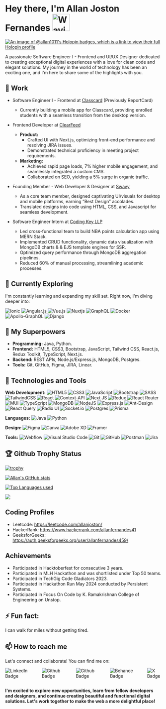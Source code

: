 # Hey there, I'm Allan Joston Fernandes <img src="https://raw.githubusercontent.com/Tarikul-Islam-Anik/Animated-Fluent-Emojis/master/Emojis/Hand%20gestures/Waving%20Hand.png" alt="Waving Hand" width="55" height="55" />
[![An image of @allan1011's Holopin badges, which is a link to view their full Holopin profile](https://holopin.me/allan1011)](https://holopin.io/@allan1011)

A passionate Software Engineer I - Frontend and UI/UX Designer dedicated to creating exceptional digital experiences with a love for clean code and elegant solutions. My journey in the world of technology has been an exciting one, and I'm here to share some of the highlights with you.

<!--
**Allan2000-Git/Allan2000-Git** is a ✨ _special_ ✨ repository because its `README.md` (this file) appears on your GitHub profile.

Here are some ideas to get you started:

- 🔭 I’m currently working on ...
- 🌱 I’m currently learning ...
- 👯 I’m looking to collaborate on ...
- 🤔 I’m looking for help with ...
- 💬 Ask me about ...
- 📫 How to reach me: ...
- 😄 Pronouns: ...
- ⚡ Fun fact: ...
-->

## 💼 Work

- Software Engineer I - Frontend at [Classcard](https://classcardapp.com/) (Previously ReportCard)
  - Currently building a mobile app for Classcard, providing enrolled students with a seamless transition from the desktop version.

- Frontend Developer at [ClearFeed](https://www.linkedin.com/company/clearfeed/)
  - **Product:**
    - Crafted UI with Next.js, optimizing front-end performance and resolving JIRA issues.
    - Demonstrated technical proficiency in meeting project requirements.
  - **Marketing:**
    - Achieved rapid page loads, 7% higher mobile engagement, and seamlessly integrated a custom CMS.
    - Collaborated on SEO, yielding a 5% surge in organic traffic.
 
- Founding Member - Web Developer & Designer at [Swavy](https://swavy.in/)
  - As a core team member, designed captivating UI/visuals for desktop and mobile platforms, earning ”Best Design” accolades.
  - Translated designs into code using HTML, CSS, and Javascript for seamless development.
 
- Software Engineer Intern at [Coding Key LLP](https://www.linkedin.com/company/coding-key-llp)
  - Led cross-functional team to build NBA points calculation app using MERN Stack.
  - Implemented CRUD functionality, dynamic data visualization with MongoDB charts & & EJS template engines for SSR.
  - Optimized query performance through MongoDB aggregation pipelines.
  - Reduced 60% of manual processing, streamlining academic processes.
 
## 🌱 Currently Exploring

I'm constantly learning and expanding my skill set. Right now, I'm diving deeper into:

![Ionic](https://img.shields.io/badge/Ionic-%233880FF.svg?style=for-the-badge&logo=Ionic&logoColor=white) ![Angular.js](https://img.shields.io/badge/Angular-DD0031?style=for-the-badge&logo=angular&logoColor=white) ![Vue.js](https://img.shields.io/badge/vuejs-%2335495e.svg?style=for-the-badge&logo=vuedotjs&logoColor=%234FC08D) ![Nuxtjs](https://img.shields.io/badge/Nuxt-002E3B?style=for-the-badge&logo=nuxtdotjs&logoColor=#00DC82) ![GraphQL](https://img.shields.io/badge/-GraphQL-E10098?style=for-the-badge&logo=graphql&logoColor=white) ![Docker](https://img.shields.io/badge/docker-%230db7ed.svg?style=for-the-badge&logo=docker&logoColor=white) ![Apollo-GraphQL](https://img.shields.io/badge/-ApolloGraphQL-311C87?style=for-the-badge&logo=apollo-graphql) ![Django](https://img.shields.io/badge/django-%23092E20.svg?style=for-the-badge&logo=django&logoColor=white)

## 🚀 My Superpowers

- **Programming:** Java, Python.
- **Frontend:**  HTML5, CSS3, Bootstrap, JavaScript, Tailwind CSS, React.js, Redux Toolkit, TypeScript, Next.js.
- **Backend:** REST APIs, Node.js/Express.js, MongoDB, Postgres.
- **Tools:** Git, GitHub, Figma, JIRA, Linear.

## 🔧 Technologies and Tools

**Web Development:** ![HTML5](https://img.shields.io/badge/html5-%23E34F26.svg?style=for-the-badge&logo=html5&logoColor=white) ![CSS3](https://img.shields.io/badge/css3-%231572B6.svg?style=for-the-badge&logo=css3&logoColor=white) ![JavaScript](https://img.shields.io/badge/javascript-%23323330.svg?style=for-the-badge&logo=javascript&logoColor=%23F7DF1E) ![Bootstrap](https://img.shields.io/badge/bootstrap-%238511FA.svg?style=for-the-badge&logo=bootstrap&logoColor=white) ![SASS](https://img.shields.io/badge/SASS-hotpink.svg?style=for-the-badge&logo=SASS&logoColor=white) ![TailwindCSS](https://img.shields.io/badge/tailwindcss-%2338B2AC.svg?style=for-the-badge&logo=tailwind-css&logoColor=white) ![React](https://img.shields.io/badge/react-%2320232a.svg?style=for-the-badge&logo=react&logoColor=%2361DAFB) ![Context-API](https://img.shields.io/badge/Context--Api-000000?style=for-the-badge&logo=react) ![Next JS](https://img.shields.io/badge/Next-black?style=for-the-badge&logo=next.js&logoColor=white) ![Redux](https://img.shields.io/badge/redux-%23593d88.svg?style=for-the-badge&logo=redux&logoColor=white) ![React Router](https://img.shields.io/badge/React_Router-CA4245?style=for-the-badge&logo=react-router&logoColor=white) ![MUI](https://img.shields.io/badge/MUI-%230081CB.svg?style=for-the-badge&logo=mui&logoColor=white) ![TypeScript](https://img.shields.io/badge/typescript-%23007ACC.svg?style=for-the-badge&logo=typescript&logoColor=white) ![MongoDB](https://img.shields.io/badge/MongoDB-%234ea94b.svg?style=for-the-badge&logo=mongodb&logoColor=white) ![NodeJS](https://img.shields.io/badge/node.js-6DA55F?style=for-the-badge&logo=node.js&logoColor=white) ![Express.js](https://img.shields.io/badge/express.js-%23404d59.svg?style=for-the-badge&logo=express&logoColor=%2361DAFB) ![Ant-Design](https://img.shields.io/badge/-AntDesign-%230170FE?style=for-the-badge&logo=ant-design&logoColor=white) ![React Query](https://img.shields.io/badge/-React%20Query-FF4154?style=for-the-badge&logo=react%20query&logoColor=white) ![Radix UI](https://img.shields.io/badge/radix%20ui-161618.svg?style=for-the-badge&logo=radix-ui&logoColor=white) ![Socket.io](https://img.shields.io/badge/Socket.io-black?style=for-the-badge&logo=socket.io&badgeColor=010101) ![Postgres](https://img.shields.io/badge/postgres-%23316192.svg?style=for-the-badge&logo=postgresql&logoColor=white) ![Prisma](https://img.shields.io/badge/Prisma-3982CE?style=for-the-badge&logo=Prisma&logoColor=white)

**Languages:** ![Java](https://img.shields.io/badge/java-%23ED8B00.svg?style=for-the-badge&logo=openjdk&logoColor=white) ![Python](https://img.shields.io/badge/python-3670A0?style=for-the-badge&logo=python&logoColor=ffdd54)

**Design:** ![Figma](https://img.shields.io/badge/figma-%23F24E1E.svg?style=for-the-badge&logo=figma&logoColor=white) ![Canva](https://img.shields.io/badge/Canva-%2300C4CC.svg?style=for-the-badge&logo=Canva&logoColor=white) ![Adobe XD](https://img.shields.io/badge/Adobe%20XD-470137?style=for-the-badge&logo=Adobe%20XD&logoColor=#FF61F6) ![Framer](https://img.shields.io/badge/Framer-black?style=for-the-badge&logo=framer&logoColor=blue)

**Tools:** ![Webflow](https://img.shields.io/badge/Webflow-4353FF.svg?style=for-the-badge&logo=Webflow&logoColor=white) ![Visual Studio Code](https://img.shields.io/badge/Visual%20Studio%20Code-0078d7.svg?style=for-the-badge&logo=visual-studio-code&logoColor=white) ![Git](https://img.shields.io/badge/git-%23F05033.svg?style=for-the-badge&logo=git&logoColor=white) ![GitHub](https://img.shields.io/badge/github-%23121011.svg?style=for-the-badge&logo=github&logoColor=white) ![Postman](https://img.shields.io/badge/Postman-FF6C37?style=for-the-badge&logo=postman&logoColor=white) ![Jira](https://img.shields.io/badge/jira-%230A0FFF.svg?style=for-the-badge&logo=jira&logoColor=white)


## 🏆 Github Trophy Status

[![trophy](https://github-profile-trophy.vercel.app/?username=Allan2000-Git&margin-w=15&margin-h=15&theme=juicyfresh)](https://github.com/Allan2000-Git/github-profile-trophy)

[![Allan's GitHub stats](https://github-readme-stats.vercel.app/api?username=Allan2000-Git&show_icons=true&theme=radical)](https://github.com/Allan2000-Git/github-readme-stats) 

[![Top Languages used](https://github-readme-stats.vercel.app/api/top-langs/?username=Allan2000-Git&layout=compact&theme=onedark)](https://github.com/Allan2000-Git)

[![](https://visitcount.itsvg.in/api?id=allan&label=Profile%20Views&color=1&icon=6&pretty=true)](https://visitcount.itsvg.in)

## Coding Profiles
- Leetcode: https://leetcode.com/allanjoston/
- HackerRank: https://www.hackerrank.com/allanfernandes41
- GeeksforGeeks: https://auth.geeksforgeeks.org/user/allanfernandes459/

## Achievements
- Participated in Hacktoberfest for consecutive 3 years.
- Participated in MLH Hackathon and was shortlisted under Top 50 teams.
- Participated in TechGig Code Gladiators 2023.
- Participated in Hackathon Run May 2024 conducted by Persistent Systems.
- Participated in Focus On Code by K. Ramakrishnan College of Engineering on Unstop.

## ⚡ Fun fact:
I can walk for miles without getting tired.

## 📫 How to reach me

Let's connect and collaborate! You can find me on:

<div id="badges" style="margin-bottom:30px; display:flex; gap:40px;">
  <a style="text-decoration: none;" href="https://www.linkedin.com/in/allan-joston-fernandes-712593192/">
    <img src="https://img.shields.io/badge/LinkedIn-blue?style=for-the-badge&logo=linkedin&logoColor=white" alt="LinkedIn Badge"/>
  </a>
  <a style="text-decoration: none;" href="https://github.com/Allan2000-Git/">
    <img src="https://img.shields.io/badge/github-%23121011.svg?style=for-the-badge&logo=github&logoColor=white" alt="Github Badge"/>
  </a>
  <a style="text-decoration: none;" href="mailto:allanfernandes459@gmail.com">
    <img src="https://img.shields.io/badge/Gmail-D14836?style=for-the-badge&logo=gmail&logoColor=white" alt="Github Badge"/>
  </a>
  <a style="text-decoration: none;" href="https://www.behance.net/allanfernandes6">
    <img src="https://img.shields.io/badge/Behance-1769ff?style=for-the-badge&logo=behance&logoColor=white" alt="Behance Badge"/>
  </a>
<!--   <a href="https://www.hackerrank.com/allanfernandes41">
    <img src="https://img.shields.io/badge/-Hackerrank-2EC866?style=for-the-badge&logo=HackerRank&logoColor=white" alt="HackerRank Badge"/>
  </a> -->
  <a style="text-decoration: none;" href="https://x.com/allan_ferns10">
    <img src="https://img.shields.io/badge/X-%23000000.svg?style=for-the-badge&logo=X&logoColor=white" alt="X Badge"/>
  </a>
</div>


#### I'm excited to explore new opportunities, learn from fellow developers and designers, and continue creating beautiful and functional digital solutions. Let's work together to make the web a more delightful place!
